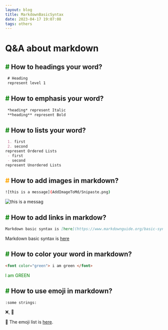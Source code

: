 ```yaml
---
layout: blog
title: MarkdownBasicSyntax
date: 2023-04-17 19:07:08
tags: others
---
```



# Q&A about markdown

## <font color="green">\#</font> How to headings your word?

``` markdown
 # Heading
 represent level 1
```

## <font color="green">\#</font> How to emphasis your word?

``` markdown
 *heading* represent Italic
 **heading** represent Bold
```


## <font color="green">\#</font> How to lists your word?

``` markdown
 1. first
 2. second 
represent Ordered Lists
 - first
 - second 
represent Unordered Lists
```


## <font color="orange">\#</font> How to add images in markdown?

```bash
![this is a message](AddImageToMd/Snipaste.png)
```

![this is a messag](https://s3.bmp.ovh/imgs/2023/05/04/363e4e279c367a69.png)

## <font color="green">\#</font> How to add links in markdow?

``` markdown
Markdown basic syntax is [here](https://www.markdownguide.org/basic-syntax/)
```


Markdown basic syntax is [here](https://www.markdownguide.org/basic-syntax/)

## <font color="green">\#</font> How to color your word in markdown?

``` markdown
<font color="green"> i am green </font>
```

<font color="green"> I am GREEN </font>

## <font color="green">\#</font> How to use emoji in markdown?

``` markdown
:some strings:
```
:x:,  :link:

:link: The emoji list is [here](https://gist.github.com/rxaviers/7360908).
